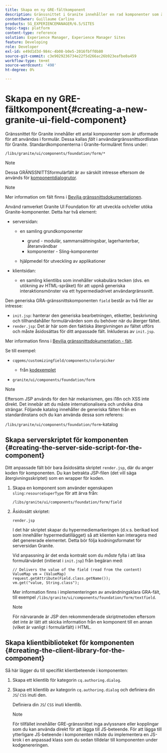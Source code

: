 ```yaml
---
title: Skapa en ny GRE-fältkomponent
description: Gränssnittet i Granite innehåller en rad komponenter som är utformade för att användas i formulär, så kallade fält
contentOwner: Guillaume Carlino
products: SG_EXPERIENCEMANAGER/6.5/SITES
topic-tags: platform
content-type: reference
solution: Experience Manager, Experience Manager Sites
feature: Developing
role: Developer
exl-id: e49d1d3d-984c-4b08-b0e5-2016fbff0b80
source-git-commit: c3e9029236734e22f5d266ac26b923eafbe0a459
workflow-type: tm+mt
source-wordcount: '498'
ht-degree: 0%

---
```


# Skapa en ny GRE-fältkomponent{#creating-a-new-granite-ui-field-component}

Gränssnittet för Granite innehåller ett antal komponenter som är utformade för att användas i formulär. Dessa kallas *fält* i användargränssnittsordlistan för Granite. Standardkomponenterna i Granite-formuläret finns under:

`/libs/granite/ui/components/foundation/form/*`

>[!NOTE]
>
>Dessa GRÄNSSNITTSformulärfält är av särskilt intresse eftersom de används för [komponentdialogrutor](/help/sites-developing/developing-components.md).

>[!NOTE]
>
>Mer information om fält finns i [Bevilja gränssnittsdokumentationen](https://developer.adobe.com/experience-manager/reference-materials/6-5/granite-ui/api/jcr_root/libs/granite/ui/index.html).

Använd ramverket Granite UI Foundation för att utveckla och/eller utöka Granite-komponenter. Detta har två element:

* serversidan:

   * en samling grundkomponenter

      * grund - modulär, sammansättningsbar, lagerhanterbar, återanvändbar
      * komponenter - Sling-komponenter

   * hjälpmedel för utveckling av applikationer

* klientsidan:

   * en samling klientlibs som innehåller vokabulära tecken (dvs. en utökning av HTML-språket) för att uppnå generiska interaktionsmönster via ett hypermediadrivet användargränssnitt.

Den generiska GRA-gränssnittskomponenten `field` består av två filer av intresse:

* `init.jsp`: hanterar den generiska bearbetningen, etiketter, beskrivning och tillhandahåller formulärvärden som du behöver när du återger fältet.
* `render.jsp`: Det är här som den faktiska återgivningen av fältet utförs och måste åsidosättas för ditt anpassade fält. Inkluderas av `init.jsp`.

Mer information finns i [Bevilja gränssnittsdokumentation - fält](https://developer.adobe.com/experience-manager/reference-materials/6-5/granite-ui/api/jcr_root/libs/granite/ui/components/foundation/form/field/index.html).

Se till exempel:

* `cqgems/customizingfield/components/colorpicker`

   * från [kodexemplet](/help/sites-developing/developing-components-samples.md#code-sample-how-to-customize-dialog-fields)

* `granite/ui/components/foundation/form`

>[!NOTE]
>
>Eftersom JSP används för den här mekanismen, ges i18n och XSS inte direkt. Det innebär att du måste internationalisera och undvika dina strängar. Följande katalog innehåller de generiska fälten från en standardinstans och du kan använda dessa som referens:
>
>`/libs/granite/ui/components/foundation/form`-katalog

## Skapa serverskriptet för komponenten {#creating-the-server-side-script-for-the-component}

Ditt anpassade fält bör bara åsidosätta skriptet `render.jsp`, där du anger koden för komponenten. Du kan betrakta JSP-filen (det vill säga återgivningsskriptet) som en wrapper för koden.

1. Skapa en komponent som använder egenskapen `sling:resourceSuperType` för att ärva från:

   `/libs/granite/ui/components/foundation/form/field`

1. Åsidosätt skriptet:

   `render.jsp`

   I det här skriptet skapar du hypermediemarkeringen (d.v.s. berikad kod som innehåller hypermediatillägget) så att klienten kan interagera med det genererade elementet. Detta bör följa kodningsformatet för serversidan Granite.

   Vid anpassning är det enda kontrakt som du *måste* fylla i att läsa formulärvärdet (initierat i `init.jsp`) från begäran med:

   ```
   // Delivers the value of the field (read from the content)
   ValueMap vm = (ValueMap) request.getAttribute(Field.class.getName());
   vm.get("value, String.class");
   ```

   Mer information finns i implementeringen av användningsklara GRA-fält, till exempel `/libs/granite/ui/components/foundation/form/textfield`.

   >[!NOTE]
   >
   >För närvarande är JSP den rekommenderade skriptmetoden eftersom det inte är lätt att skicka information från en komponent till en annan (vilket är vanligt i formulärfält) i HTML.

## Skapa klientbiblioteket för komponenten {#creating-the-client-library-for-the-component}

Så här lägger du till specifikt klientbeteende i komponenten:

1. Skapa ett klientlib för kategorin `cq.authoring.dialog`.
1. Skapa ett klientlib av kategorin `cq.authoring.dialog` och definiera din `JS`/ `CSS` inuti den.

   Definiera din `JS`/ `CSS` inuti klientlib.

   >[!NOTE]
   >
   >För tillfället innehåller GRE-gränssnittet inga avlyssnare eller kopplingar som du kan använda direkt för att lägga till JS-beteende. För att lägga till ytterligare JS-beteende i komponenten måste du implementera en JS-krok i en anpassad klass som du sedan tilldelar till komponenten under kodgenereringen.
